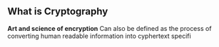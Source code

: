 ## What is Cryptography
**Art and science of encryption**
Can also be defined as the process of converting human readable information into cyphertext specifi